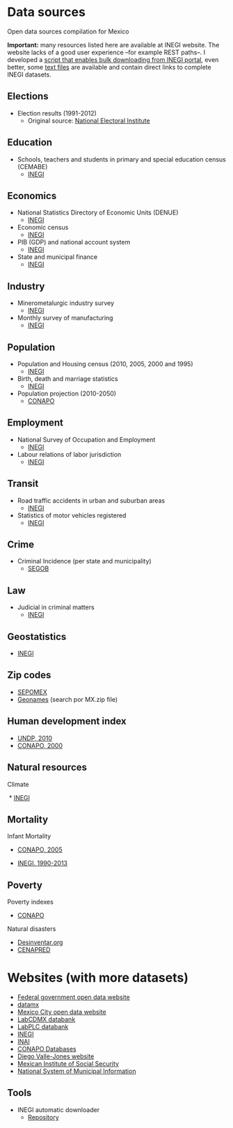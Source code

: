 # Data sources

Open data sources compilation for Mexico

**Important:** many resources listed here are available at INEGI website. The website lacks of a good user experience –for example REST paths–. I developed a [script that enables bulk downloading from INEGI portal](https://github.com/edublancas/inegi), even better, some [text files](https://github.com/edublancas/inegi/tree/master/links%20directos) are available and contain direct links to complete INEGI datasets.

## Elections

*   Election results (1991-2012)
    *   Original source: [National Electoral Institute](http://siceef.ife.org.mx/pef2012/SICEEF2012.html)

## Education

*   Schools, teachers and students in primary and special education census (CEMABE)
    *   [INEGI](http://www3.inegi.org.mx/sistemas/descarga/)

## Economics

*   National Statistics Directory of Economic Units (DENUE)
    *   [INEGI](http://www3.inegi.org.mx/sistemas/descarga/)
*   Economic census
    *   [INEGI](http://www3.inegi.org.mx/sistemas/descarga/)
*   PIB (GDP) and national account system
    *   [INEGI](http://www3.inegi.org.mx/sistemas/descarga/)
*   State and municipal finance
    *   [INEGI](http://www3.inegi.org.mx/sistemas/descarga/)

## Industry

*   Minerometalurgic industry survey
    *   [INEGI](http://www3.inegi.org.mx/sistemas/descarga/)
*   Monthly survey of manufacturing
    *   [INEGI](http://www3.inegi.org.mx/sistemas/descarga/)

## Population

*   Population and Housing census (2010, 2005, 2000 and 1995)
    *   [INEGI](http://www3.inegi.org.mx/sistemas/descarga/)
*   Birth, death and marriage statistics
    *   [INEGI](http://www3.inegi.org.mx/sistemas/descarga/)
*   Population projection (2010-2050)
    *   [CONAPO](http://www.conapo.gob.mx/es/CONAPO/Proyecciones_Datos)

## Employment

*   National Survey of Occupation and Employment 
    *   [INEGI](http://www3.inegi.org.mx/sistemas/descarga/)
*   Labour relations of labor jurisdiction
    *   [INEGI](http://www3.inegi.org.mx/sistemas/descarga/)

## Transit

*   Road traffic accidents in urban and suburban areas
    *   [INEGI](http://www3.inegi.org.mx/sistemas/descarga/)
*   Statistics of motor vehicles registered
    *   [INEGI](http://www3.inegi.org.mx/sistemas/descarga/)

## Crime

*   Criminal Incidence (per state and municipality)
    *   [SEGOB](http://secretariadoejecutivo.gob.mx/incidencia-delictiva/incidencia-delictiva-fuero-comun.php)

## Law

*   Judicial in criminal matters
    *   [INEGI](http://www3.inegi.org.mx/sistemas/descarga/)

## Geostatistics

*   [INEGI](http://www.inegi.org.mx/geo/contenidos/geoestadistica/)

## Zip codes

*   [SEPOMEX](http://correosdemexico.gob.mx/ServiciosLinea/Paginas/DescargaCP.aspx)
*   [Geonames](http://download.geonames.org/export/zip/) (search por MX.zip file)

## Human development index

*   [UNDP, 2010](http://www.mx.undp.org/content/mexico/es/home/library/poverty/idh-municipal-en-mexico--nueva-metodologia.html)
*   [CONAPO, 2000](http://www.conapo.gob.mx/es/CONAPO/Desarrollo_Humano)

## Natural resources

Climate

​	\* [INEGI](http://www.inegi.org.mx/geo/contenidos/recnat/clima/infoescala.aspx)

## Mortality

Infant Mortality

*   [CONAPO, 2005](http://www.conapo.gob.mx/es/CONAPO/Estimacion_de_la_mortalidad_infantil_para_Mexico_las_entidades_federativas_y_los_municipios_2005)


*   [INEGI. 1990-2013](http://www.inegi.org.mx/est/contenidos/proyectos/registros/vitales/mortalidad/)

## Poverty

Poverty indexes

*   [CONAPO](http://www.conapo.gob.mx/es/CONAPO/Indices_de_Marginacion_Publicaciones)

Natural disasters

*   [Desinventar.org](http://www.desinventar.org/en/)
*   [CENAPRED](http://www.atlasnacionalderiesgos.gob.mx/index.php/biblioteca)

# Websites (with more datasets)

*   [Federal government open data website](http://datos.gob.mx/)
*   [datamx](http://datamx.io/)
*   [Mexico City open data website](http://www.datosabiertos.df.gob.mx/)
*   [LabCDMX databank](http://datos.labcd.mx/dataset)
*   [LabPLC databank](http://datos.labplc.mx/datasets)
*   [INEGI](http://www.inegi.org.mx/)
*   [INAI](http://portaltransparencia.gob.mx/pot/openData/openData.jsp)
*   [CONAPO Databases](http://www.conapo.gob.mx/es/CONAPO/Bases_de_datos_ENADID_2009)
*   [Diego Valle-Jones website](https://www.diegovalle.net/projects.html#url=%23datasets)
*   [Mexican Institute of Social Security](http://datos.imss.gob.mx/)
*   [National System of Municipal Information](http://www.snim.rami.gob.mx/)

## Tools

*   INEGI automatic downloader
    *   [Repository](https://github.com/edublancas/inegi)